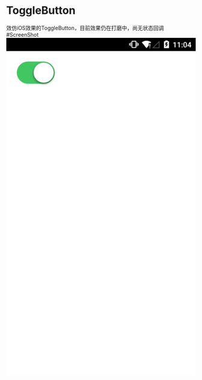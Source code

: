 # ToggleButton
效仿iOS效果的ToggleButton，目前效果仍在打磨中，尚无状态回调
#ScreenShot
![effect](https://raw.githubusercontent.com/taolulu/ToggleButton/master/toggleButton_effect.gif)
